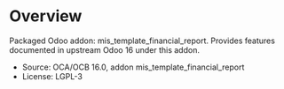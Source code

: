 # Overview

Packaged Odoo addon: mis_template_financial_report. Provides features documented in upstream Odoo 16 under this addon.

- Source: OCA/OCB 16.0, addon mis_template_financial_report
- License: LGPL-3
